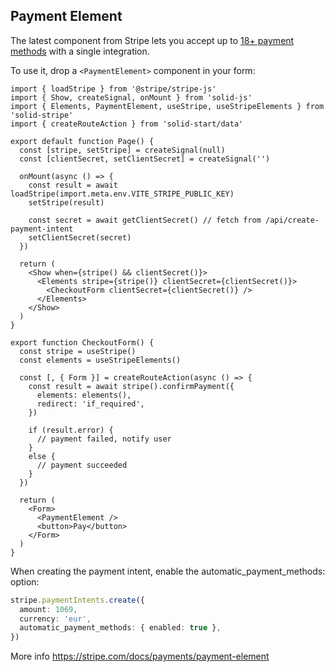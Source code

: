 ## Payment Element

The latest component from Stripe lets you accept up to [18+ payment methods](https://stripe.com/docs/payments/payment-methods/integration-options) with a single integration.

To use it, drop a `<PaymentElement>` component in your form:

```tsx
import { loadStripe } from '@stripe/stripe-js'
import { Show, createSignal, onMount } from 'solid-js'
import { Elements, PaymentElement, useStripe, useStripeElements } from 'solid-stripe'
import { createRouteAction } from 'solid-start/data'

export default function Page() {
  const [stripe, setStripe] = createSignal(null)
  const [clientSecret, setClientSecret] = createSignal('')

  onMount(async () => {
    const result = await loadStripe(import.meta.env.VITE_STRIPE_PUBLIC_KEY)
    setStripe(result)

    const secret = await getClientSecret() // fetch from /api/create-payment-intent
    setClientSecret(secret)
  })

  return (
    <Show when={stripe() && clientSecret()}>
      <Elements stripe={stripe()} clientSecret={clientSecret()}>
        <CheckoutForm clientSecret={clientSecret()} />
      </Elements>
    </Show>
  )
}

export function CheckoutForm() {
  const stripe = useStripe()
  const elements = useStripeElements()

  const [, { Form }] = createRouteAction(async () => {
    const result = await stripe().confirmPayment({
      elements: elements(),
      redirect: 'if_required',
    })

    if (result.error) {
      // payment failed, notify user
    }
    else {
      // payment succeeded
    }
  })

  return (
    <Form>
      <PaymentElement />
      <button>Pay</button>
    </Form>
  )
}
```

When creating the payment intent, enable the automatic_payment_methods: option:

```ts
stripe.paymentIntents.create({
  amount: 1069,
  currency: 'eur',
  automatic_payment_methods: { enabled: true },
})
```

More info https://stripe.com/docs/payments/payment-element
